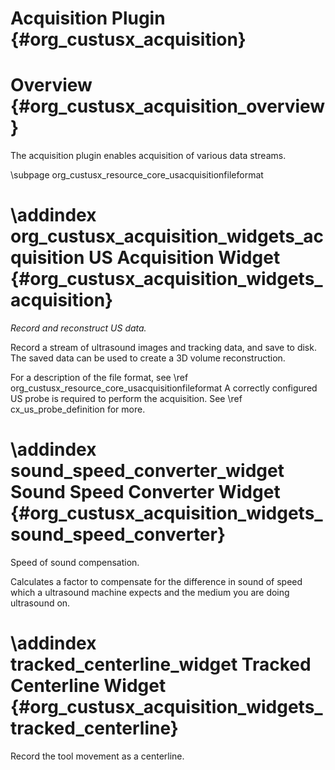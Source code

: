 Acquisition Plugin {#org_custusx_acquisition}
===================


Overview {#org_custusx_acquisition_overview}
========================

The acquisition plugin enables acquisition of various data streams. 

\subpage org_custusx_resource_core_usacquisitionfileformat

\addindex org_custusx_acquisition_widgets_acquisition
US Acquisition Widget {#org_custusx_acquisition_widgets_acquisition}
===========================================================

*Record and reconstruct US data.*

Record a stream of ultrasound images and tracking data, and save to disk. The saved data
can be used to create a 3D volume reconstruction.

For a description of the file format, see \ref org_custusx_resource_core_usacquisitionfileformat
A correctly configured US probe is required to perform the acquisition. See \ref cx_us_probe_definition for more.

\addindex sound_speed_converter_widget
Sound Speed Converter Widget {#org_custusx_acquisition_widgets_sound_speed_converter}
===========================================================

Speed of sound compensation.

Calculates a factor to compensate for the difference in sound of speed which a 
ultrasound machine expects and the medium you are doing ultrasound on.



\addindex tracked_centerline_widget
Tracked Centerline Widget {#org_custusx_acquisition_widgets_tracked_centerline}
===========================================================

Record the tool movement as a centerline.
